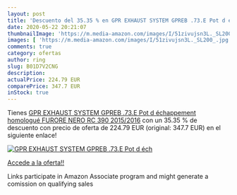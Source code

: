 ```yaml
---
layout: post
title: 'Descuento del 35.35 % en GPR EXHAUST SYSTEM GPREB .73.E Pot d éch'
date: 2020-05-22 20:21:07
thumbnailImage: 'https://m.media-amazon.com/images/I/51zivujsn3L._SL200_.jpg'
images: [ 'https://m.media-amazon.com/images/I/51zivujsn3L._SL200_.jpg' ]
comments: true
category: ofertas
author: ring
slug: B01D7V2CNG
description:
actualPrice: 224.79 EUR
comparePrice: 347.7 EUR
inStock: true
---
```


Tienes [GPR EXHAUST SYSTEM GPREB .73.E Pot d échappement homologué FURORE NERO RC 390 2015/2016](https://www.amazon.fr/dp/B01D7V2CNG/?tag=tolees0d-21) con un 35.35 % de descuento con precio de oferta de 224.79 EUR (original: 347.7 EUR) en el siguiente enlace!

[![GPR EXHAUST SYSTEM GPREB .73.E Pot d éch](https://m.media-amazon.com/images/I/51zivujsn3L._SL200_.jpg)](https://www.amazon.fr/dp/B01D7V2CNG/?tag=tolees0d-21)

[Accede a la oferta!!](https://www.amazon.fr/dp/B01D7V2CNG/?tag=tolees0d-21)

Links participate in Amazon Associate program and might generate a comission on qualifying sales



